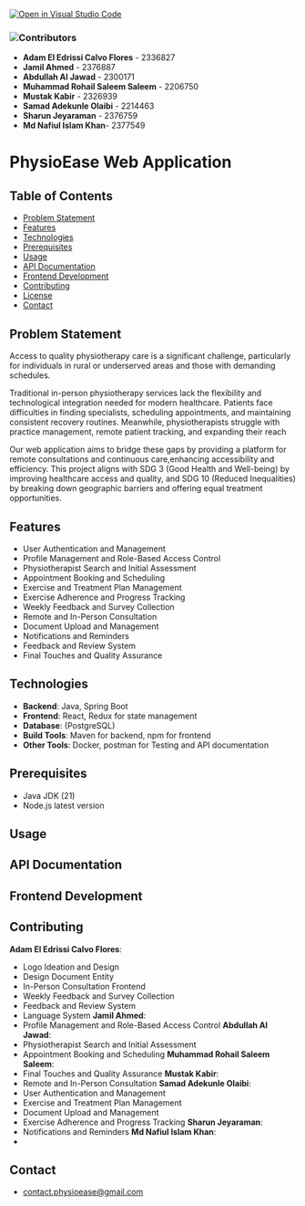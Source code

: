[![Open in Visual Studio Code](https://classroom.github.com/assets/open-in-vscode-2e0aaae1b6195c2367325f4f02e2d04e9abb55f0b24a779b69b11b9e10269abc.svg)](https://classroom.github.com/online_ide?assignment_repo_id=16846608&assignment_repo_type=AssignmentRepo)

### ![Contributors](https://img.shields.io/badge/Contributors-blue)
- **Adam El Edrissi Calvo Flores** - 2336827
- **Jamil Ahmed** - 2376887
- **Abdullah Al Jawad** - 2300171
- **Muhammad Rohail Saleem Saleem** - 2206750
- **Mustak Kabir** - 2326939
- **Samad Adekunle Olaibi** - 2214463
- **Sharun Jeyaraman** - 2376759
- **Md Nafiul Islam Khan**- 2377549

# PhysioEase Web Application

## Table of Contents
- [Problem Statement](#problem-statement)
- [Features](#features)
- [Technologies](#technologies)
- [Prerequisites](#prerequisites)
- [Usage](#usage)
- [API Documentation](#api-documentation)
- [Frontend Development](#frontend-development)
- [Contributing](#contributing)
- [License](#license)
- [Contact](#contact)

## Problem Statement
Access to quality physiotherapy care is a significant challenge, particularly for individuals in rural or underserved areas and those with demanding schedules.

Traditional in-person physiotherapy services lack the flexibility and technological integration needed for modern healthcare. Patients face difficulties in finding specialists, scheduling appointments, and maintaining consistent recovery routines. 
Meanwhile, physiotherapists struggle with practice management, remote patient tracking, and expanding their reach

Our web application aims to bridge these gaps by providing a platform for remote consultations and continuous care,enhancing accessibility and efficiency. This project aligns with SDG 3 (Good Health and Well-being) by improving healthcare access and quality, and SDG 10 (Reduced Inequalities) by breaking down geographic barriers and offering equal treatment opportunities.

## Features
- User Authentication and Management
- Profile Management and Role-Based Access Control
- Physiotherapist Search and Initial Assessment
- Appointment Booking and Scheduling
- Exercise and Treatment Plan Management
- Exercise Adherence and Progress Tracking
- Weekly Feedback and Survey Collection
- Remote and In-Person Consultation
- Document Upload and Management
- Notifications and Reminders
- Feedback and Review System
- Final Touches and Quality Assurance

## Technologies
- **Backend**: Java, Spring Boot
- **Frontend**: React, Redux for state management
- **Database**: (PostgreSQL)
- **Build Tools**: Maven for backend, npm for frontend
- **Other Tools**: Docker, postman for Testing and  API documentation

## Prerequisites
- Java JDK (21)
- Node.js latest version

## Usage


## API Documentation


## Frontend Development


## Contributing
**Adam El Edrissi Calvo Flores**: 
- Logo Ideation and Design
- Design Document Entity
- In-Person Consultation Frontend
- Weekly Feedback and Survey Collection
- Feedback and Review System
- Language System
**Jamil Ahmed**:
- Profile Management and Role-Based Access Control
**Abdullah Al Jawad**:
- Physiotherapist Search and Initial Assessment
- Appointment Booking and Scheduling
**Muhammad Rohail Saleem Saleem**:
- Final Touches and Quality Assurance
**Mustak Kabir**:
- Remote and In-Person Consultation
**Samad Adekunle Olaibi**:
- User Authentication and Management
- Exercise and Treatment Plan Management
- Document Upload and Management
- Exercise Adherence and Progress Tracking
**Sharun Jeyaraman**:
- Notifications and Reminders
**Md Nafiul Islam Khan**:
- 

## Contact
- contact.physioease@gmail.com